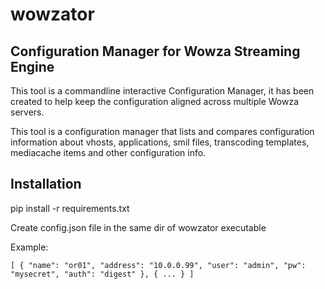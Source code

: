 # wowzator
## Configuration Manager for Wowza Streaming Engine

This tool is a commandline interactive Configuration Manager, it has been created to help keep the configuration aligned across multiple Wowza servers.

This tool is a configuration manager that lists and compares configuration information about vhosts, applications, smil files, transcoding templates, mediacache items and other configuration info.


## Installation
pip install -r requirements.txt

Create config.json file in the same dir of wowzator executable

Example:

`[
	{
		"name": "or01",
		"address": "10.0.0.99",
		"user": "admin",
		"pw": "mysecret",
		"auth": "digest"
	},
  {
  ...
  }
]
`
  

